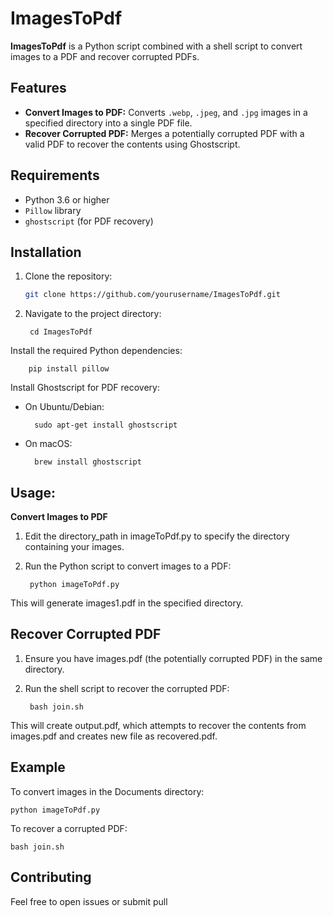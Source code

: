 # ImagesToPdf

**ImagesToPdf** is a Python script combined with a shell script to convert images to a PDF and recover corrupted PDFs.

## Features

- **Convert Images to PDF:** Converts `.webp`, `.jpeg`, and `.jpg` images in a specified directory into a single PDF file.
- **Recover Corrupted PDF:** Merges a potentially corrupted PDF with a valid PDF to recover the contents using Ghostscript.

## Requirements

- Python 3.6 or higher
- `Pillow` library
- `ghostscript` (for PDF recovery)

## Installation

1. Clone the repository:

   ```bash
   git clone https://github.com/yourusername/ImagesToPdf.git
   ```
2. Navigate to the project directory:

        cd ImagesToPdf

Install the required Python dependencies:

        pip install pillow

Install Ghostscript for PDF recovery:

- On Ubuntu/Debian:

        sudo apt-get install ghostscript

- On macOS:

        brew install ghostscript

## Usage:

**Convert Images to PDF**

1. Edit the directory_path in imageToPdf.py to specify the directory containing your images.

2. Run the Python script to convert images to a PDF:

        python imageToPdf.py

This will generate images1.pdf in the specified directory.

## Recover Corrupted PDF

1. Ensure you have images.pdf (the potentially corrupted PDF) in the same directory.

2. Run the shell script to recover the corrupted PDF:

        bash join.sh

This will create output.pdf, which attempts to recover the contents from images.pdf and creates new file as recovered.pdf.

## Example

To convert images in the Documents directory:

    python imageToPdf.py

To recover a corrupted PDF:

    bash join.sh

## Contributing

Feel free to open issues or submit pull
